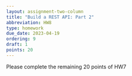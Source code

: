 ```yaml
---
layout: assignment-two-column
title: "Build a REST API: Part 2"
abbreviation: HW8
type: homework
due_date: 2023-04-19
ordering: 9
draft: 1
points: 20
---
```


Please complete the remaining 20 points of HW7